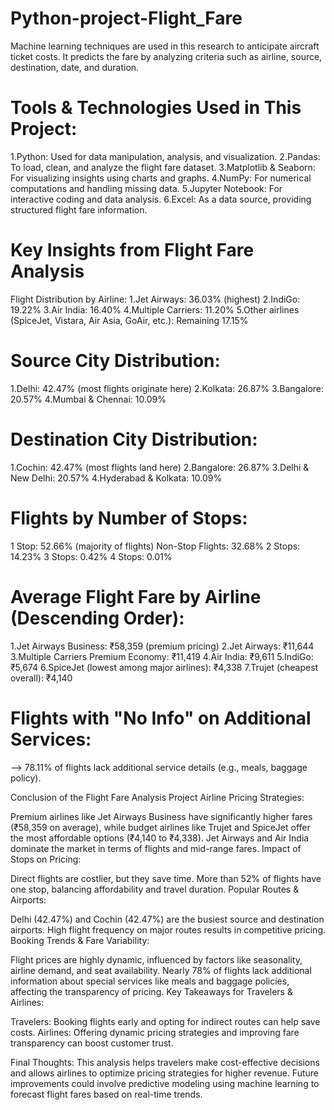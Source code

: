 # Python-project-Flight_Fare
Machine learning techniques are used in this research to anticipate aircraft ticket costs.
It predicts the fare by analyzing criteria such as airline, source, destination, date, and duration.

# Tools & Technologies Used in This Project:
1.Python: Used for data manipulation, analysis, and visualization.
2.Pandas: To load, clean, and analyze the flight fare dataset.
3.Matplotlib & Seaborn: For visualizing insights using charts and graphs.
4.NumPy: For numerical computations and handling missing data.
5.Jupyter Notebook: For interactive coding and data analysis.
6.Excel: As a data source, providing structured flight fare information.

# Key Insights from Flight Fare Analysis 
Flight Distribution by Airline:
1.Jet Airways: 36.03% (highest)
2.IndiGo: 19.22%
3.Air India: 16.40%
4.Multiple Carriers: 11.20%
5.Other airlines (SpiceJet, Vistara, Air Asia, GoAir, etc.): Remaining 17.15%

# Source City Distribution:
1.Delhi: 42.47% (most flights originate here)
2.Kolkata: 26.87%
3.Bangalore: 20.57%
4.Mumbai & Chennai: 10.09%

# Destination City Distribution:
1.Cochin: 42.47% (most flights land here)
2.Bangalore: 26.87%
3.Delhi & New Delhi: 20.57%
4.Hyderabad & Kolkata: 10.09%

# Flights by Number of Stops:
1 Stop: 52.66% (majority of flights)
Non-Stop Flights: 32.68%
2 Stops: 14.23%
3 Stops: 0.42%
4 Stops: 0.01%

# Average Flight Fare by Airline (Descending Order):
1.Jet Airways Business: ₹58,359 (premium pricing)
2.Jet Airways: ₹11,644
3.Multiple Carriers Premium Economy: ₹11,419
4.Air India: ₹9,611
5.IndiGo: ₹5,674
6.SpiceJet (lowest among major airlines): ₹4,338
7.Trujet (cheapest overall): ₹4,140

# Flights with "No Info" on Additional Services:
--> 78.11% of flights lack additional service details (e.g., meals, baggage policy).

Conclusion of the Flight Fare Analysis Project
Airline Pricing Strategies:

Premium airlines like Jet Airways Business have significantly higher fares (₹58,359 on average), while budget airlines like Trujet and SpiceJet offer the most affordable options (₹4,140 to ₹4,338).
Jet Airways and Air India dominate the market in terms of flights and mid-range fares.
Impact of Stops on Pricing:

Direct flights are costlier, but they save time.
More than 52% of flights have one stop, balancing affordability and travel duration.
Popular Routes & Airports:

Delhi (42.47%) and Cochin (42.47%) are the busiest source and destination airports.
High flight frequency on major routes results in competitive pricing.
Booking Trends & Fare Variability:

Flight prices are highly dynamic, influenced by factors like seasonality, airline demand, and seat availability.
Nearly 78% of flights lack additional information about special services like meals and baggage policies, affecting the transparency of pricing.
Key Takeaways for Travelers & Airlines:

Travelers: Booking flights early and opting for indirect routes can help save costs.
Airlines: Offering dynamic pricing strategies and improving fare transparency can boost customer trust.

Final Thoughts:
This analysis helps travelers make cost-effective decisions and allows airlines to optimize pricing strategies for higher revenue. Future improvements could involve predictive modeling using machine learning to forecast flight fares based on real-time trends.
